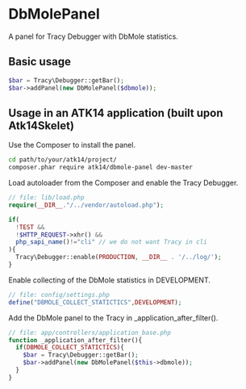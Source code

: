 DbMolePanel
===========

A panel for Tracy Debugger with DbMole statistics.

Basic usage
-----------

```php
$bar = Tracy\Debugger::getBar();
$bar->addPanel(new DbMolePanel($dbmole));
```

Usage in an ATK14 application (built upon Atk14Skelet)
------------------------------------------------------

Use the Composer to install the panel.

```bash
cd path/to/your/atk14/project/
composer.phar require atk14/dbmole-panel dev-master
```

Load autoloader from the Composer and enable the Tracy Debugger.

```php
// file: lib/load.php
require(__DIR__."/../vendor/autoload.php");

if(
  !TEST &&
  !$HTTP_REQUEST->xhr() &&
  php_sapi_name()!="cli" // we do not want Tracy in cli
){
  Tracy\Debugger::enable(PRODUCTION, __DIR__ . '/../log/');
}
```

Enable collecting of the DbMole statistics in DEVELOPMENT.

```php
// file: config/settings.php
define("DBMOLE_COLLECT_STATICTICS",DEVELOPMENT);
```

Add the DbMole panel to the Tracy in \_application_after_filter().

```php
// file: app/controllers/application_base.php
function _application_after_filter(){
  if(DBMOLE_COLLECT_STATICTICS){
    $bar = Tracy\Debugger::getBar();
    $bar->addPanel(new DbMolePanel($this->dbmole));
  }
}
```
